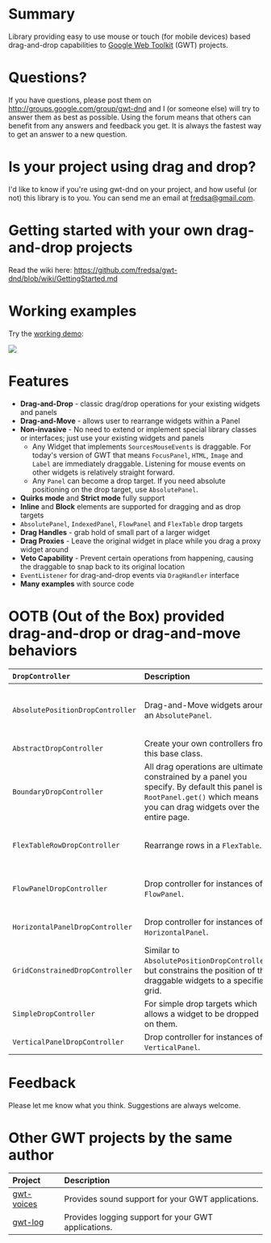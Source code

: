 # Summary #
Library providing easy to use mouse or touch (for mobile devices) based drag-and-drop capabilities to [Google Web Toolkit](http://www.gwtproject.org/) (GWT) projects.

# Questions? #
If you have questions, please post them on http://groups.google.com/group/gwt-dnd and I (or someone else) will try to answer them as best as possible. Using the forum means that others can benefit from any answers and feedback you get. It is always the fastest way to get an answer to a new question.

# Is your project using drag and drop? #
I'd like to know if you're using gwt-dnd on your project, and how useful (or not) this library is to you. You can send me an email at [fredsa@gmail.com](mailto:fredsa@gmail.com?subject=gwt-dnd).

# Getting started with your own drag-and-drop projects #
Read the wiki here: https://github.com/fredsa/gwt-dnd/blob/wiki/GettingStarted.md


# Working examples #
Try the [working demo](https://gwt-dnd.appspot.com/):

[![](https://gwt-dnd.storage.googleapis.com/gwt-dragdrop-screenshot-1.2.gif)](https://gwt-dnd.appspot.com/)


# Features #
  * **Drag-and-Drop** - classic drag/drop operations for your existing widgets and panels
  * **Drag-and-Move** - allows user to rearrange widgets within a Panel
  * **Non-invasive** - No need to extend or implement special library classes or interfaces; just use your existing widgets and panels
    * Any Widget that implements `SourcesMouseEvents` is draggable. For today's version of GWT that means `FocusPanel`, `HTML`, `Image` and `Label` are immediately draggable. Listening for mouse events on other widgets is relatively straight forward.
    * Any `Panel` can become a drop target. If you need absolute positioning on the drop target, use `AbsolutePanel`.
  * **Quirks mode** and **Strict mode** fully support
  * **Inline** and **Block** elements are supported for dragging and as drop targets
  * `AbsolutePanel`, `IndexedPanel`, `FlowPanel` and `FlexTable` drop targets
  * **Drag Handles** - grab hold of small part of a larger widget
  * **Drag Proxies** - Leave the original widget in place while you drag a proxy widget around
  * **Veto Capability** - Prevent certain operations from happening, causing the draggable to snap back to its original location
  * `EventListener` for drag-and-drop events via `DragHandler` interface
  * **Many examples** with source code


# OOTB (Out of the Box) provided drag-and-drop or drag-and-move behaviors #
| `DropController`                 | **Description** | **Example Use** |
|:---------------------------------|:----------------|:----------------|
| `AbsolutePositionDropController` | Drag-and-Move widgets around an `AbsolutePanel`. | Moving drawing elements around on a flow chart. |
| `AbstractDropController`         | Create your own controllers from this base class. | Anything you can dream up. |
| `BoundaryDropController`          | All drag operations are ultimately constrained by a panel you specify. By default this panel is `RootPanel.get()` which means you can drag widgets over the entire page. | For use as part of the gwt-dnd implementation. |
| `FlexTableRowDropController`     | Rearrange rows in a `FlexTable`. | Users rearrange results of a query. |
| `FlowPanelDropController`       | Drop controller for instances of `FlowPanel`. | Moving elements around in flowed text. |
| `HorizontalPanelDropController` | Drop controller for instances of `HorizontalPanel`. | Moving widgets in a horizontal list. |
| `GridConstrainedDropController`  | Similar to `AbsolutePositionDropController`, but constrains the position of the draggable widgets to a specified grid. | Allows for 'snap to grid' functionality. |
| `SimpleDropController`           | For simple drop targets which allows a widget to be dropped on them. | A trash can icon. |
| `VerticalPanelDropController` | Drop controller for instances of `VerticalPanel`. | Moving widgets in a vertical list. |


# Feedback #
Please let me know what you think. Suggestions are always welcome.


# Other GWT projects by the same author #

| **Project** | **Description** |
|:------------|:----------------|
| [gwt-voices](https://github.com/fredsa/gwt-voices/) | Provides sound support for your GWT applications. |
| [gwt-log](https://github.com/fredsa/gwt-log/) | Provides logging support for your GWT applications. |
